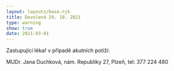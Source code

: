 ```yaml
---
layout: layouts/base.njk
title: Dovolená 29. 10. 2021
type: warning
show: true
date: 2021-03-01
---
```

Zastupující lékař v případě akutních potíží:

MUDr. Jana Duchková, nám. Republiky 27, Plzeň, tel: 377 224 480